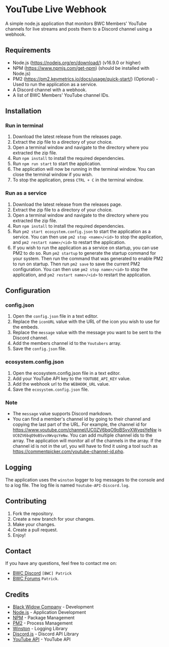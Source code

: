 # YouTube Live Webhook
A simple node.js application that monitors BWC Members' YouTube channels for live streams and posts them to a Discord channel using a webhook.

## Requirements
- Node.js (https://nodejs.org/en/download/) (v16.9.0 or higher)
- NPM (https://www.npmjs.com/get-npm) (should be installed with Node.js)
- PM2 (https://pm2.keymetrics.io/docs/usage/quick-start/) (Optional) - Used to run the application as a service.
- A Discord channel with a webhook.
- A list of BWC Members' YouTube channel IDs.

## Installation
### Run in terminal
1. Download the latest release from the releases page.
2. Extract the zip file to a directory of your choice.
3. Open a terminal window and navigate to the directory where you extracted the zip file.
4. Run `npm install` to install the required dependencies.
5. Run `npm run start` to start the application.
6. The application will now be running in the terminal window. You can close the terminal window if you wish.
7. To stop the application, press `CTRL + C` in the terminal window.

### Run as a service
1. Download the latest release from the releases page.
2. Extract the zip file to a directory of your choice.
3. Open a terminal window and navigate to the directory where you extracted the zip file.
4. Run `npm install` to install the required dependencies.
5. Run `pm2 start ecosystem.config.json` to start the application as a service. You can then use `pm2 stop <name>/<id>` to stop the application, and `pm2 restart name>/<id>` to restart the application.
6. If you wish to run the application as a service on startup, you can use PM2 to do so. Run `pm2 startup` to generate the startup command for your system. Then run the command that was generated to enable PM2 to run on startup. Then run `pm2 save` to save the current PM2 configuration. You can then use `pm2 stop name>/<id>` to stop the application, and `pm2 restart name>/<id>` to restart the application.

## Configuration
### config.json
1. Open the `config.json` file in a text editor.
2. Replace the `iconURL` value with the URL of the icon you wish to use for the embeds.
3. Replace the `message` value with the message you want to be sent to the Discord channel.
4. Add the members channel id to the `Youtubers` array.
5. Save the `config.json` file.

### ecosystem.config.json
1. Open the ecosystem.config.json file in a text editor.
2. Add your YouTube API key to the `YOUTUBE_API_KEY` value.
3. Add the webhook url to the `WEBHOOK_URL` value.
4. Save the `ecosystem.config.json` file.

### Note
- The `message` value supports Discord markdown.
- You can find a member's channel id by going to their channel and copying the last part of the URL. For example, the channel id for https://www.youtube.com/channel/UC0ZV6bqO9oBSvvXWvqsYeNw is `UC0ZV6bqO9oBSvvXWvqsYeNw`. You can add multiple channel ids to the array. The application will monitor all of the channels in the array. If the channel id is not in the url, you will have to find it using a tool such as https://commentpicker.com/youtube-channel-id.php.

## Logging
The application uses the `winston` logger to log messages to the console and to a log file. The log file is named `Youtube-API-Discord.log`.

## Contributing
1. Fork the repository.
2. Create a new branch for your changes.
3. Make your changes.
4. Create a pull request.
5. Enjoy!

## Contact
If you have any questions, feel free to contact me on:
- [BWC Discord](https://discord.the-bwc.com/) `[BWC] Patrick`
- [BWC Forums](https://the-bwc.com/forum/index.php) `Patrick`.

## Credits
- [Black Widow Company](https://www.the-bwc.com) - Development
- [Node.js](https://nodejs.org/en/) - Application Development
- [NPM](https://www.npmjs.com/) - Package Management
- [PM2](https://pm2.keymetrics.io/) - Process Management
- [Winston](https://github.com/winstonjs/winston) - Logging Library
- [Discord.js](https://discord.js.org/) - Discord API Library
- [YouTube API](https://developers.google.com/youtube/v3) - YouTube API
